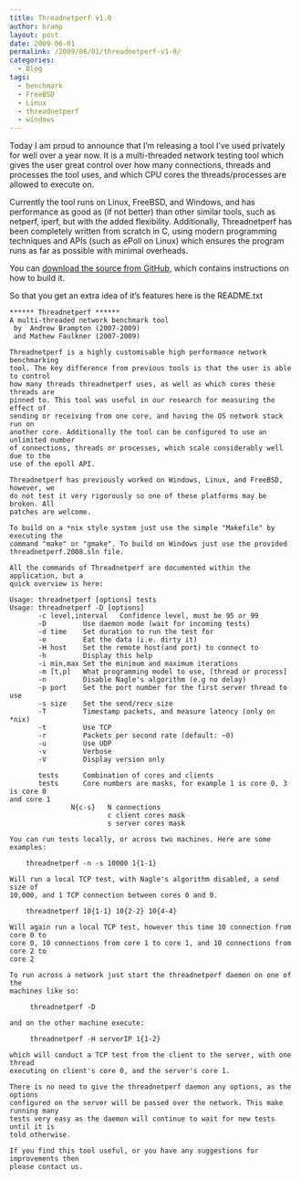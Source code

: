```yaml
---
title: Threadnetperf v1.0
author: bramp
layout: post
date: 2009-06-01
permalink: /2009/06/01/threadnetperf-v1-0/
categories:
  - Blog
tags:
  - benchmark
  - FreeBSD
  - Linux
  - threadnetperf
  - windows
---
```

Today I am proud to announce that I&#8217;m releasing a tool I&#8217;ve used privately for well over a year now. It is a multi-threaded network testing tool which gives the user great control over how many connections, threads and processes the tool uses, and which CPU cores the threads/processes are allowed to execute on.

Currently the tool runs on Linux, FreeBSD, and Windows, and has performance as good as (if not better) than other similar tools, such as netperf, iperf, but with the added flexibility. Additionally, Threadnetperf has been completely written from scratch in C, using modern programming techniques and APIs (such as ePoll on Linux) which ensures the program runs as far as possible with minimal overheads.

You can [download the source from GitHub][1], which contains instructions on how to build it.

So that you get an extra idea of it&#8217;s features here is the README.txt

```text
****** Threadnetperf ******
A multi-threaded network benchmark tool
 by  Andrew Brampton (2007-2009)
 and Mathew Faulkner (2007-2009)

Threadnetperf is a highly customisable high performance network benchmarking
tool. The key difference from previous tools is that the user is able to control
how many threads threadnetperf uses, as well as which cores these threads are
pinned to. This tool was useful in our research for measuring the effect of
sending or receiving from one core, and having the OS network stack run on
another core. Additionally the tool can be configured to use an unlimited number
of connections, threads or processes, which scale considerably well due to the
use of the epoll API.

Threadnetperf has previously worked on Windows, Linux, and FreeBSD, however, we
do not test it very rigorously so one of these platforms may be broken. All
patches are welcome.

To build on a *nix style system just use the simple "Makefile" by executing the
command "make" or "gmake". To build on Windows just use the provided
threadnetperf.2008.sln file.

All the commands of Threadnetperf are documented within the application, but a
quick overview is here:

Usage: threadnetperf [options] tests
Usage: threadnetperf -D [options]
       -c level,interval   Confidence level, must be 95 or 99
       -D         Use daemon mode (wait for incoming tests)
       -d time    Set duration to run the test for
       -e         Eat the data (i.e. dirty it)
       -H host    Set the remote host(and port) to connect to
       -h         Display this help
       -i min,max Set the minimum and maximum iterations
       -m [t,p]   What programming model to use, [thread or process]
       -n         Disable Nagle's algorithm (e.g no delay)
       -p port    Set the port number for the first server thread to use
       -s size    Set the send/recv size
       -T         Timestamp packets, and measure latency (only on *nix)
       -t         Use TCP
       -r         Packets per second rate (default: ~0)
       -u         Use UDP
       -v         Verbose
       -V         Display version only

       tests      Combination of cores and clients
       tests      Core numbers are masks, for example 1 is core 0, 3 is core 0
and core 1
               N{c-s}   N connections
                        c client cores mask
                        s server cores mask

You can run tests locally, or across two machines. Here are some examples:

    threadnetperf -n -s 10000 1{1-1}

Will run a local TCP test, with Nagle's algorithm disabled, a send size of
10,000, and 1 TCP connection between cores 0 and 0.

    threadnetperf 10{1-1} 10{2-2} 10{4-4}

Will again run a local TCP test, however this time 10 connection from core 0 to
core 0, 10 connections from core 1 to core 1, and 10 connections from core 2 to
core 2

To run across a network just start the threadnetperf daemon on one of the
machines like so:

     threadnetperf -D

and on the other machine execute:

     threadnetperf -H serverIP 1{1-2}

which will conduct a TCP test from the client to the server, with one thread
executing on client's core 0, and the server's core 1.

There is no need to give the threadnetperf daemon any options, as the options
configured on the server will be passed over the network. This make running many
tests very easy as the daemon will continue to wait for new tests until it is
told otherwise.

If you find this tool useful, or you have any suggestions for improvements then
please contact us.
```

 [1]: https://github.com/bramp/threadnetperf
